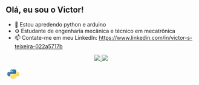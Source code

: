  ## Olá, eu sou o Victor!

- 🌱 Estou apredendo python e arduino
- ⚙️ Estudante de engenharia mecânica e técnico em mecatrônica
- 📫 Contate-me em meu LinkedIn: https://www.linkedin.com/in/victor-s-teixeira-022a5717b 

<div>  
  <div align="center">
  <a href = "https://github.com/VicSkl18">
  <img height="130em" src="https://github-readme-stats.vercel.app/api?username=VicSkl18&show_icons=true&theme=dark&include_all_commits=true&count_private=true"/>
  <img height="130em" src="https://github-readme-stats.vercel.app/api/top-langs/?username=VicSkl18&layout=compact&langs_count=7&theme=dark"/>
</div>
<div style="display: inline_block"><br>
 <img align="center" alt="Python" height="30" width="40" src="https://raw.githubusercontent.com/devicons/devicon/master/icons/python/python-original.svg">
</div>
